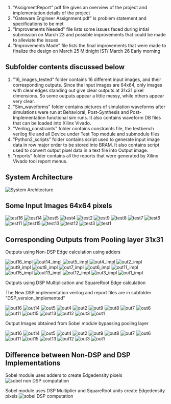 
1. "AssigmentReport" pdf file gives an overview of the project and implementation details of the project
2. "Gateware Engineer Assignment.pdf" is problem statement and specifications to be met
3. "Improvements Needed" file lists some issues faced during intial submission on March 23 and possible improvements that could be made to alleviate the issues
4. "Improvements Made" file lists the final improvements that were made to finalize the design on March 25 Midnight IST/ March 26 Early morning


Subfolder contents discussed below
----------------------------------------

1. "16_images_tested" folder contains 16 different input images, and their corresponding outputs. Since the input images are 64x64, only images with clear edges standing out give clear outputs at 31x31 pixel dimensions. So some outputs appear a little messy, while others appear very clear.
2. "Sim_waveforms" folder contains pictures of simulation waveforms after simulations were run at Behavioral, Post-Synthesis and Post-Implementation functional sim runs. It also contains waveform DB files that can be loaded into Xilinx Vivado.
3. "Verilog_constraints" folder contains constraints file, the testbench verilog file and all Device under Test Top module and submodule files
4. "Python2_scripts" folder contains script used to generate input image data in row major order to be stored into BRAM. It also contains script used to convert output pixel data in a text file into Output image.
5. "reports" folder contains all the reports that were generated by Xilinx Vivado tool report menus.

System Architecture
----------------------------------------
![System Architecture](https://github.com/user-attachments/assets/a4fc93aa-a79a-419a-a1b7-7067139e8e93)


Some Input Images 64x64 pixels
----------------------------------------

![test16](https://github.com/user-attachments/assets/2bdb1000-3cc2-4996-910c-4853cc8c8637)
![test14](https://github.com/user-attachments/assets/74eb232f-6bea-476a-9d1b-1925c511699f)
![test5](https://github.com/user-attachments/assets/173dc6c3-bef5-45e0-a96e-f716095ac04b)
![test4](https://github.com/user-attachments/assets/720ea53d-6073-4246-9bbc-70c5b635bff1)
![test2](https://github.com/user-attachments/assets/be43dffa-35e1-4538-b655-b5426b5cd238)
![test9](https://github.com/user-attachments/assets/81962ddc-5ad0-4ede-8c7f-cc25877f8cf9)
![test8](https://github.com/user-attachments/assets/9465c553-5eb3-4391-80b3-c8f102490f41)
![test7](https://github.com/user-attachments/assets/45d786e7-03f1-47e8-bf85-336d6f1c7fc5)
![test6](https://github.com/user-attachments/assets/393d83d9-2f23-417b-bace-034112c5edf5)
![test11](https://github.com/user-attachments/assets/6cbe5ca3-2192-45b7-838e-3f447a0772cf)
![test15](https://github.com/user-attachments/assets/c6332f53-f251-43aa-b4d3-305e8987b68f)
![test13](https://github.com/user-attachments/assets/2d988495-42d9-4e70-8645-7fdca13ce45a)
![test12](https://github.com/user-attachments/assets/342318b1-b887-4a1b-9420-692db47755fe)
![test3](https://github.com/user-attachments/assets/f55fe9ee-1c09-4088-a8ad-ab0489d83150)
![test1](https://github.com/user-attachments/assets/3f35deda-8b94-4408-8fc3-73cbdc2a3afd)

Corresponding Outputs from Pooling layer 31x31
----------------------------------------------

Outputs using Non-DSP Edge calculation using adders

![out16_impl](https://github.com/user-attachments/assets/3d439c70-1eb4-4fa8-81af-bd6c2f347d0e)
![out14_impl](https://github.com/user-attachments/assets/8c0cd75c-1276-453b-83b8-0281b3655c8c)
![out5_impl](https://github.com/user-attachments/assets/e1cd0a85-6643-49a8-9b68-3ad85e7db3dc)
![out4_impl](https://github.com/user-attachments/assets/aa71d06a-b216-4f03-9090-ac37ba061c8d)
![out2_impl](https://github.com/user-attachments/assets/65e03ca8-844e-4d67-a663-9062c3a9dec2)
![out9_impl](https://github.com/user-attachments/assets/e23226a5-9524-4b7e-97ce-d044555c9f9c)
![out8_impl](https://github.com/user-attachments/assets/2c97828d-c1b3-4ee1-bdda-a76ea85fceb6)
![out7_impl](https://github.com/user-attachments/assets/d809fd4e-f3f3-4585-b8dc-1027a448d4ea)
![out6_impl](https://github.com/user-attachments/assets/75bc9528-d5f6-412f-b8f0-eecee5f07d6c)
![out11_impl](https://github.com/user-attachments/assets/c3e8ab4b-93d1-4bb3-8fe7-e18e6c55dcc2)
![out15_impl](https://github.com/user-attachments/assets/7987717d-2755-4ab9-b0ac-00f688793541)
![out13_impl](https://github.com/user-attachments/assets/f7c1e454-e56f-4328-a70d-d1cd880e1230)
![out12_impl](https://github.com/user-attachments/assets/2fc91c7a-b99a-4733-8336-fec8f4019e8a)
![out3_impl](https://github.com/user-attachments/assets/5527385f-cbdb-4e79-acfc-ccfff632997b)
![out1_impl](https://github.com/user-attachments/assets/c6ceba2b-e1b5-479a-b97e-13b76c83c889)


Outputs using DSP Multiplication and SquareRoot Edge calculation

The New DSP implementation verilog and report files are in subfolder "DSP_version_implemented"


![out16](https://github.com/user-attachments/assets/52dcf865-187e-4ecf-a825-c4d799a94bee)
![out14](https://github.com/user-attachments/assets/3b908b8b-faf5-4464-b6a2-8bdfb80d40d4)
![out5](https://github.com/user-attachments/assets/6f9e8fc2-7324-4dbc-870a-e1f2b1526141)
![out4](https://github.com/user-attachments/assets/91ff1e86-9bc4-4baf-b6d3-25170db8474d)
![out2](https://github.com/user-attachments/assets/e5f92ae7-9052-4e57-b3b0-d554b64fa41d)
![out9](https://github.com/user-attachments/assets/65d3800a-9923-4b4c-9041-65aa49d1b0ae)
![out8](https://github.com/user-attachments/assets/26610273-2117-4811-9715-f1a82dd486b4)
![out7](https://github.com/user-attachments/assets/8660126c-ef73-4873-9a26-a473687c462a)
![out6](https://github.com/user-attachments/assets/e4c87352-0337-4e09-b465-d3a68b2ef089)
![out11](https://github.com/user-attachments/assets/dacbb3db-56a8-4111-8856-132286460852)
![out15](https://github.com/user-attachments/assets/22bf6bff-c117-4758-aba1-1851d286ca1e)
![out13](https://github.com/user-attachments/assets/f9981759-df88-4685-9b2d-be6537f37283)
![out12](https://github.com/user-attachments/assets/2a92c7c1-77e7-4560-a044-da9c77368f40)
![out3](https://github.com/user-attachments/assets/2c3a1fb8-3bc7-4639-8648-c717b23d74d9)
![out1](https://github.com/user-attachments/assets/7d44e07e-7127-49f7-9890-113957624ff3)

Output Images obtained from Sobel module bypassing pooling layer

![out16](https://github.com/user-attachments/assets/93713c0d-6edd-47cc-84e1-d9d7b9500df9)
![out14](https://github.com/user-attachments/assets/fd6f94ab-a63d-4bb9-a3a3-69fbc68c6c04)
![out5](https://github.com/user-attachments/assets/c83c5ee3-8115-4c6f-b461-f19089da0235)
![out4](https://github.com/user-attachments/assets/22f36f32-ac3b-47d3-a20d-81d16482ce39)
![out2](https://github.com/user-attachments/assets/1dde5af0-26d1-4942-b0fd-46690e0378b1)
![out9](https://github.com/user-attachments/assets/689f30de-b4bf-4927-8a65-9d563f455556)
![out8](https://github.com/user-attachments/assets/dd1235f6-8c9d-4bea-8bae-07b8f641636b)
![out7](https://github.com/user-attachments/assets/78e3a95d-eb52-4c50-9f9c-c9b9d202671d)
![out6](https://github.com/user-attachments/assets/58a3e73c-2a17-488e-ad19-43a45c8d2e5b)
![out11](https://github.com/user-attachments/assets/b5a217b8-3d06-4389-9b4e-a802f3f2433e)
![out15](https://github.com/user-attachments/assets/9949cf60-7e0a-4cd7-97bf-a65a1b9e9183)
![out13](https://github.com/user-attachments/assets/56cd5b97-f695-4731-9b32-2a332417f65c)
![out12](https://github.com/user-attachments/assets/d3d5e72a-f2ed-4314-82e2-7fad836e575f)
![out3](https://github.com/user-attachments/assets/05228537-f429-4e36-b6c5-089cd438306c)
![out1](https://github.com/user-attachments/assets/5ae36b06-8b54-4b18-8be9-d2b4fe58d11b)



Difference between Non-DSP and DSP Implementations
----------------------------------------------------------------

Sobel module uses adders to create Edgedensity pixels
![sobel non DSP computation](https://github.com/user-attachments/assets/4a5b07eb-08bc-4778-b0b5-1a604f0ffc33)


Sobel module uses DSP Multiplier and SquareRoot units create Edgedensity pixels
![sobel DSP computation](https://github.com/user-attachments/assets/49acd30b-6bb6-4247-8756-5b3370aca735)














